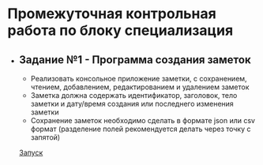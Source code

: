 # Промежуточная контрольная работа по блоку специализация

 - ## Задание №1 - Программа создания заметок

    * Реализовать консольное приложение заметки, с сохранением, чтением, добавлением, редактированием и удалением заметок
    * Заметка должна содержать идентификатор, заголовок, тело заметки и дату/время создания или последнего изменения заметки
    * Сохранение заметок необходимо сделать в формате json или csv формат (разделение полей рекомендуется делать через точку с запятой)

    [Запуск](Main.py)